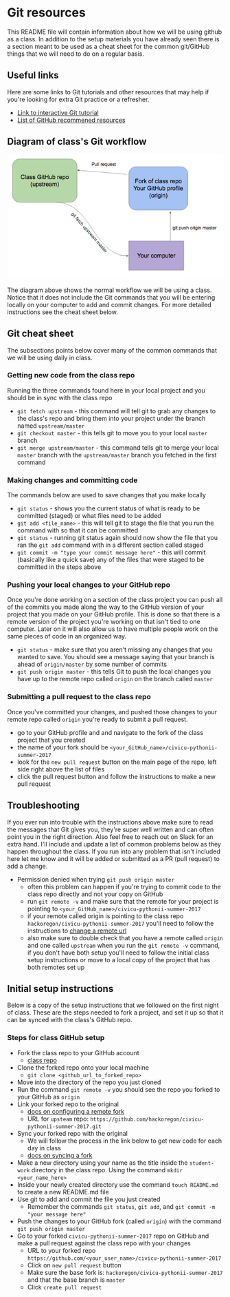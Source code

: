 # Git resources
This README file will contain information about how we will be using github as a class. In addition to the setup materials you have already seen there is a section meant to be used as a cheat sheet for the common git/GitHub things that we will need to do on a regular basis.

## Useful links
Here are some links to Git tutorials and other resources that may help if you're looking for extra Git practice or a refresher. 
* [Link to interactive Git tutorial](https://try.github.io/levels/1/challenges/1)
* [List of GitHub recommened resources](https://help.github.com/articles/git-and-github-learning-resources/)

## Diagram of class's Git workflow
![Diagram_of_class_git_workflow](../images/class_git.png)

The diagram above shows the normal workflow we will be using a class. Notice that it does not include the Git commands that you will be entering locally on your computer to add and commit changes. For more detailed instructions see the cheat sheet below.

## Git cheat sheet
The subsections points below cover many of the common commands that we will be using daily in class.

### Getting new code from the class repo
Running the three commands found here in your local project and you should be in sync with the class repo
* `git fetch upstream` - this command will tell git to grab any changes to the class's repo and bring them into your project under the branch named `upstream/master`
* `git checkout master` - this tells git to move you to your local `master` branch
* `git merge upstream/master` - this command tells git to merge your local `master` branch with the `upstream/master` branch you fetched in the first command

### Making changes and committing code
The commands below are used to save changes that you make locally
* `git status` - shows you the current status of what is ready to be committed (staged) or what files need to be added
* `git add <file_name>` - this will tell git to stage the file that you run the command with so that it can be committed
* `git status` - running git status again should now show the file that you ran the `git add` command with in a different section called staged
* `git commit -m "type your commit message here"` - this will commit (basically like a quick save) any of the files that were staged to be committed in the steps above

### Pushing your local changes to your GitHub repo
Once you're done working on a section of the class project you can push all of the commits you made along the way to the GitHub version of your project that you made on your GitHub profile. This is done so that there is a remote version of the project you're working on that isn't tied to one computer. Later on it will also allow us to have multiple people work on the same pieces of code in an organized way. 
* `git status` - make sure that you aren't missing any changes that you wanted to save. You should see a message saying that your branch is ahead of `origin/master` by some number of commits
* `git push origin master` - this tells Git to push the local changes you have up to the remote repo called `origin` on the branch called `master`

### Submitting a pull request to the class repo
Once you've committed your changes, and pushed those changes to your remote repo called `origin` you're ready to submit a pull request.
* go to your GitHub profile and and navigate to the fork of the class project that you created
* the name of your fork should be `<your_GitHub_name>/civicu-pythonii-summer-2017`
* look for the `new pull request` button on the main page of the repo, left side right above the list of files
* click the pull request button and follow the instructions to make a new pull request


## Troubleshooting
If you ever run into trouble with the instructions above make sure to read the messages that Git gives you, they're super well written and can often point you in the right direction. Also feel free to reach out on Slack for an extra hand. I'll include and update a list of common problems below as they happen throughout the class. If you run into any problem that isn't included here let me know and it will be added or submitted as a PR (pull request) to add a change.
* Permission denied when trying `git push origin master`
    * often this problem can happen if you're trying to commit code to the class repo directly and not your copy on GitHub
    * run `git remote -v` and make sure that the remote for your project is pointing to `<your_GitHub_name>/civicu-pythonii-summer-2017`
    * if your remote called origin is pointing to the class repo `hackoregon/civicu-pythonii-summer-2017` you'll need to follow the instructions to [change a remote url](https://help.github.com/articles/changing-a-remote-s-url/)
    * also make sure to double check that you have a remote called `origin` and one called `upstream` when you run the `git remote -v` command, if you don't have both setup you'll need to follow the initial class setup instructions or move to a local copy of the project that has both remotes set up


## Initial setup instructions
Below is a copy of the setup instructions that we followed on the first night of class. These are the steps needed to fork a project, and set it up so that it can be synced with the class's GitHub repo.

### Steps for class GitHub setup
* Fork the class repo to your GitHub account
  * [class repo](https://github.com/hackoregon/civicu-pythonii-summer-2017)
* Clone the forked repo onto your local machine
  * `git clone <github_url_to_forked_repo>`
* Move into the directory of the repo you just cloned
* Run the command `git remote -v` you should see the repo you forked to your GitHub as `origin`
* Link your forked repo to the original
  * [docs on configuring a remote fork](https://help.github.com/articles/configuring-a-remote-for-a-fork/)
  * URL for `upsteam` repo: `https://github.com/hackoregon/civicu-pythonii-summer-2017.git`
* Sync your forked repo with the original
  * We will follow the process in the link below to get new code for each day in class
  * [docs on syncing a fork](https://help.github.com/articles/syncing-a-fork/)
* Make a new directory using your name as the title inside the `student-work` directory in the class repo. Using the command `mkdir <your_name_here>`
* Inside your newly created directory use the command `touch README.md` to create a new README.md file 
* Use git to add and commit the file you just created 
    * Remember the commands `git status`, `git add`, and `git commit -m "your message here"`
* Push the changes to your GitHub fork (called `origin`) with the command `git push origin master`
* Go to your forked `civicu-pythonii-summer-2017` repo on GitHub and make a pull request against the class repo with your changes
  * URL to your forked repo `https://github.com/<your_user_name>/civicu-pythonii-summer-2017`
  * Click on `new pull request` button
  * Make sure the base fork is: `hackoregon/civicu-pythonii-summer-2017` and that the base branch is `master`
  * Click `create pull request`


